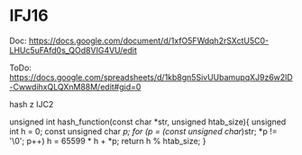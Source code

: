 # IFJ16

Doc:
https://docs.google.com/document/d/1xfO5FWdqh2rSXctU5C0-LHUc5uFAfd0s_QOd8VIG4VU/edit

ToDo:
https://docs.google.com/spreadsheets/d/1kb8gn5SivUUbamupqXJ9z6w2lD-CwwdihxQLQXnM88M/edit#gid=0


hash z IJC2

unsigned int hash_function(const char *str, unsigned htab_size){
	unsigned int h = 0;
	const unsigned char *p;
	for (p = (const unsigned char*)str; *p != '\0'; p++)
		h = 65599 * h + *p;
	return h % htab_size;
}
